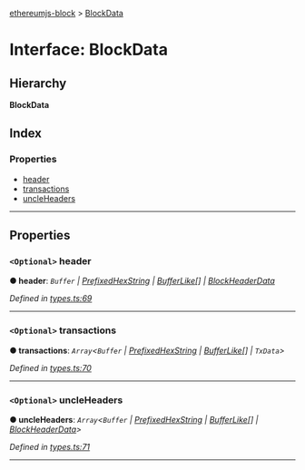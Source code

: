 [ethereumjs-block](../README.md) > [BlockData](../interfaces/blockdata.md)

# Interface: BlockData

## Hierarchy

**BlockData**

## Index

### Properties

- [header](blockdata.md#header)
- [transactions](blockdata.md#transactions)
- [uncleHeaders](blockdata.md#uncleheaders)

---

## Properties

<a id="header"></a>

### `<Optional>` header

**● header**: _`Buffer` \| [PrefixedHexString](../#prefixedhexstring) \| [BufferLike](../#bufferlike)[] \| [BlockHeaderData](blockheaderdata.md)_

_Defined in [types.ts:69](https://github.com/ethereumjs/ethereumjs-vm/blob/d660c58/packages/block/src/types.ts#L69)_

---

<a id="transactions"></a>

### `<Optional>` transactions

**● transactions**: _`Array`<`Buffer` \| [PrefixedHexString](../#prefixedhexstring) \| [BufferLike](../#bufferlike)[] \| `TxData`>_

_Defined in [types.ts:70](https://github.com/ethereumjs/ethereumjs-vm/blob/d660c58/packages/block/src/types.ts#L70)_

---

<a id="uncleheaders"></a>

### `<Optional>` uncleHeaders

**● uncleHeaders**: _`Array`<`Buffer` \| [PrefixedHexString](../#prefixedhexstring) \| [BufferLike](../#bufferlike)[] \| [BlockHeaderData](blockheaderdata.md)>_

_Defined in [types.ts:71](https://github.com/ethereumjs/ethereumjs-vm/blob/d660c58/packages/block/src/types.ts#L71)_

---
